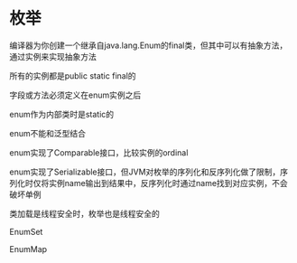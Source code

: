# 枚举

编译器为你创建一个继承自java.lang.Enum的final类，但其中可以有抽象方法，通过实例来实现抽象方法

所有的实例都是public static final的

字段或方法必须定义在enum实例之后

enum作为内部类时是static的

enum不能和泛型结合

enum实现了Comparable接口，比较实例的ordinal

enum实现了Serializable接口，但JVM对枚举的序列化和反序列化做了限制，序列化时仅将实例name输出到结果中，反序列化时通过name找到对应实例，不会破坏单例

类加载是线程安全时，枚举也是线程安全的

EnumSet     

EnumMap